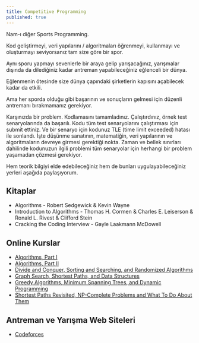 ```yaml
---
title: Competitive Programming
published: true
---
```


Nam-ı diğer Sports Programming.

Kod geliştirmeyi, veri yapılarını / algoritmaları öğrenmeyi, kullanmayı ve oluşturmayı seviyorsanız tam size göre bir spor.

Aynı sporu yapmayı sevenlerle bir araya gelip yarışacağınız, yarışmalar dışında da dilediğiniz kadar antreman yapabileceğiniz eğlenceli bir dünya.

Eğlenmenin ötesinde size dünya çapındaki şirketlerin kapısını açabilecek kadar da etkili.

Ama her sporda olduğu gibi başarının ve sonuçların gelmesi için düzenli antremanı bırakmamanız gerekiyor.

Karşınızda bir problem. Kodlamasını tamamladınız. Çalıştırdınız, örnek test senaryolarında da başarılı. Kodu tüm test senaryolarını çalıştırması için submit ettiniz. Ve bir senaryo için kodunuz TLE (time limit exceeded) hatası ile sonlandı. İşte düşünme sanatının, matematiğin, veri yapılarının ve algoritmaların devreye girmesi gerektiği nokta. Zaman ve bellek sınırları dahilinde kodunuzun ilgili problemi tüm senaryolar için herhangi bir problem yaşamadan çözmesi gerekiyor.

Hem teorik bilgiyi elde edebileceğiniz hem de bunları uygulayabileceğiniz yerleri aşağıda paylaşıyorum.

## Kitaplar

* Algorithms - Robert Sedgewick & Kevin Wayne
* Introduction to Algorithms - Thomas H. Cormen & Charles E. Leiserson & Ronald L. Rivest & Clifford Stein
* Cracking the Coding Interview - Gayle Laakmann McDowell

## Online Kurslar

* [Algorithms, Part I](https://www.coursera.org/learn/algorithms-part1)
* [Algorithms, Part II](https://www.coursera.org/learn/algorithms-part2)
* [Divide and Conquer, Sorting and Searching, and Randomized Algorithms](https://www.coursera.org/learn/algorithms-divide-conquer)
* [Graph Search, Shortest Paths, and Data Structures](https://www.coursera.org/learn/algorithms-graphs-data-structures)
* [Greedy Algorithms, Minimum Spanning Trees, and Dynamic Programming](https://www.coursera.org/learn/algorithms-greedy)
* [Shortest Paths Revisited, NP-Complete Problems and What To Do About Them](https://www.coursera.org/learn/algorithms-npcomplete)

## Antreman ve Yarışma Web Siteleri

* [Codeforces](https://codeforces.com/)
